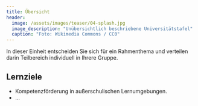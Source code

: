 ```yaml
---
title: Übersicht
header:
  image: /assets/images/teaser/04-splash.jpg
  image_description: "Unübersichtlich beschriebene Universitätstafel"
  caption: "Foto: Wikimedia Commons / CC0"
---
```


In dieser Einheit entscheiden Sie sich für ein Rahmenthema und verteilen darin Teilbereich individuell in Ihrere Gruppe.
<!--more-->


## Lernziele

* Kompetenzförderung in außerschulischen Lernumgebungen.
* ...






